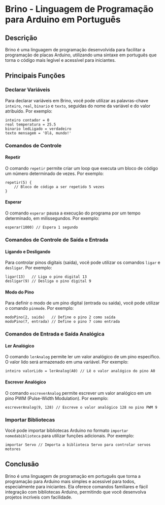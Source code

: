 # Brino - Linguagem de Programação para Arduino em Português

## Descrição

Brino é uma linguagem de programação desenvolvida para facilitar a programação de placas Arduino, utilizando uma sintaxe em português que torna o código mais legível e acessível para iniciantes.

## Principais Funções

### Declarar Variáveis

Para declarar variáveis em Brino, você pode utilizar as palavras-chave `inteiro`, `real`, `binario` e `texto`, seguidas do nome da variável e do valor atribuído. Por exemplo:

```brino
inteiro contador = 0
real temperatura = 25.5
binario ledLigado = verdadeiro
texto mensagem = 'Olá, mundo!'
```

### Comandos de Controle

#### Repetir

O comando `repetir` permite criar um loop que executa um bloco de código um número determinado de vezes. Por exemplo:

```brino
repetir(5) {
    // Bloco de código a ser repetido 5 vezes
}
```

#### Esperar

O comando `esperar` pausa a execução do programa por um tempo determinado, em milissegundos. Por exemplo:

```brino
esperar(1000) // Espera 1 segundo
```

### Comandos de Controle de Saída e Entrada

#### Ligando e Desligando

Para controlar pinos digitais (saída), você pode utilizar os comandos `ligar` e `desligar`. Por exemplo:

```brino
ligar(13)   // Liga o pino digital 13
desligar(9) // Desliga o pino digital 9
```

#### Modo do Pino

Para definir o modo de um pino digital (entrada ou saída), você pode utilizar o comando `pinmode`. Por exemplo:

```brino
modoPino(2, saida)   // Define o pino 2 como saída
modoPino(7, entrada) // Define o pino 7 como entrada
```

### Comandos de Entrada e Saída Analógica

#### Ler Analógico

O comando `lerAnalog` permite ler um valor analógico de um pino específico. O valor lido será armazenado em uma variável. Por exemplo:

```brino
inteiro valorLido = lerAnalog(A0) // Lê o valor analógico do pino A0
```

#### Escrever Analógico

O comando `escreverAnalog` permite escrever um valor analógico em um pino PWM (Pulse-Width Modulation). Por exemplo:

```brino
escreverAnalog(9, 128) // Escreve o valor analógico 128 no pino PWM 9
```

### Importar Bibliotecas

Você pode importar bibliotecas Arduino no formato `importar nomedabiblioteca` para utilizar funções adicionais. Por exemplo:

```brino
importar Servo // Importa a biblioteca Servo para controlar servos motores
```

## Conclusão

Brino é uma linguagem de programação em português que torna a programação para Arduino mais simples e acessível para todos, especialmente para iniciantes. Ela oferece comandos familiares e fácil integração com bibliotecas Arduino, permitindo que você desenvolva projetos incríveis com facilidade.
